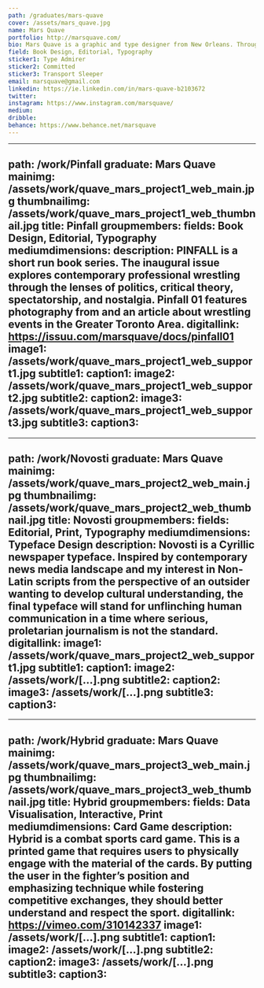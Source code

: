 ```yaml
---
path: /graduates/mars-quave
cover: /assets/mars_quave.jpg
name: Mars Quave
portfolio: http://marsquave.com/
bio: Mars Quave is a graphic and type designer from New Orleans. Through their studio work, Mars addresses social issues, such as an unreliable media landscape, stigmatized subcultures, and creative activism. Their design solutions are intended to make the user think, to reconsider their perceptions and the meaning of the subject at hand. In their spare time, Mars can be found practicing muay thai, weightlifting, reading sociopolitical philosophy, or watching professional wrestling.
field: Book Design, Editorial, Typography
sticker1: Type Admirer
sticker2: Committed
sticker3: Transport Sleeper
email: marsquave@gmail.com
linkedin: https://ie.linkedin.com/in/mars-quave-b2103672
twitter:
instagram: https://www.instagram.com/marsquave/
medium:
dribble:
behance: https://www.behance.net/marsquave
---
```


---
path: /work/Pinfall
graduate: Mars Quave
mainimg: /assets/work/quave_mars_project1_web_main.jpg
thumbnailimg: /assets/work/quave_mars_project1_web_thumbnail.jpg
title: Pinfall
groupmembers:
fields: Book Design, Editorial, Typography
mediumdimensions:
description: PINFALL is a short run book series. The inaugural issue explores contemporary professional wrestling through the lenses of politics, critical theory, spectatorship, and nostalgia. Pinfall 01 features photography from and an article about wrestling events in the Greater Toronto Area.
digitallink: https://issuu.com/marsquave/docs/pinfall01
image1: /assets/work/quave_mars_project1_web_support1.jpg
subtitle1:
caption1:
image2: /assets/work/quave_mars_project1_web_support2.jpg
subtitle2:
caption2:
image3: /assets/work/quave_mars_project1_web_support3.jpg
subtitle3:
caption3:
---

---
path: /work/Novosti
graduate: Mars Quave
mainimg: /assets/work/quave_mars_project2_web_main.jpg
thumbnailimg: /assets/work/quave_mars_project2_web_thumbnail.jpg
title: Novosti
groupmembers:
fields: Editorial, Print, Typography
mediumdimensions: Typeface Design
description: Novosti is a Cyrillic newspaper typeface. Inspired by contemporary news media landscape and my interest in Non-Latin scripts from the perspective of an outsider wanting to develop cultural understanding, the final typeface will stand for unflinching human communication in a time where serious, proletarian journalism is not the standard. 
digitallink:
image1: /assets/work/quave_mars_project2_web_support1.jpg
subtitle1:
caption1:
image2: /assets/work/[...].png
subtitle2:
caption2:
image3: /assets/work/[...].png
subtitle3:
caption3:
---

---
path: /work/Hybrid
graduate: Mars Quave
mainimg: /assets/work/quave_mars_project3_web_main.jpg
thumbnailimg: /assets/work/quave_mars_project3_web_thumbnail.jpg
title: Hybrid
groupmembers:
fields: Data Visualisation, Interactive, Print
mediumdimensions: Card Game
description: Hybrid is a combat sports card game. This is a printed game that requires users to physically engage with the material of the cards. By putting the user in the fighter’s position and emphasizing technique while fostering competitive exchanges, they should better understand and respect the sport. 
digitallink: https://vimeo.com/310142337
image1: /assets/work/[...].png
subtitle1:
caption1:
image2: /assets/work/[...].png
subtitle2:
caption2:
image3: /assets/work/[...].png
subtitle3:
caption3:
---
